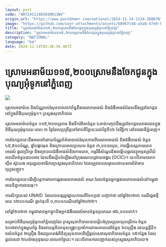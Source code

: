 ```yaml
---
layout: post
code: "ART24111405030R13WV"
origin_url: "https://www.postkhmer.com/national/2024-11-14-1134-260678"
image: "https://github.com/user-attachments/assets/b8967c48-a5a8-47e9-ba06-3ef0fe403c9b"
title: "ស្រោម​អនាម័យ​១១៥,២០០​ស្រោម​នឹង​ចែក​ជូន​ក្នុង​បុណ្យ​អុំទូក​នៅ​ភ្នំពេញ"
description: "​​ស្រោម​អនាម័យ​១១៥,២០០​ស្រោម​នឹង​ចែក​ជូន​ក្នុង​បុណ្យ​អុំទូក​នៅ​ភ្នំពេញ​"
category: "NATIONAL"
language: "km"
date: 2024-11-14T05:36:56.967Z
---
```


# ស្រោម​អនាម័យ​១១៥,២០០​ស្រោម​នឹង​ចែក​ជូន​ក្នុង​បុណ្យ​អុំទូក​នៅ​ភ្នំពេញ

![](https://github.com/user-attachments/assets/94076f21-5aff-437f-b730-3bf35727afc6)

ស្រោម​អនាម័យ និង​ប័ណ្ណអប់រំ​សុខភាព​ពាក់​ព័ន្ធ​នឹង​មេរោគអេដស៍ និង​ជំងឺអេដស៍ដែល​នឹង​ត្រូវ​ចែក​ជូន​នៅ​ក្នុង​ពិធីបុណ្យ​អុំទូក។ ក្រសួង​សុខាភិបាល

ស្រោមអនាម័យចំ​នួន ១១៥,២០០ស្រោម​ និង​ទឹក​រំអិល​ចំនួន ​៤ពាន់​កញ្ចប់​ នឹង​ត្រូវ​ចែក​ជូន​សាធារជន​ក្នុង​ពិធី​បុណ្យ​អុំទូក​រយៈ​ពេល ៣ ថ្ងៃ​ដែល​ប្រព្រឹត្ត​ទៅ​ចាប់​ពី​ថ្ងៃ​នេះ​ដល់​ថ្ងៃ​ទី១៦ ខែ​វិច្ឆិកា នៅ​រាជធានី​ភ្នំពេញ។​

ការ​ចែក​ជូន​នេះ​នឹង​អម​ទៅ​ដោយ​​ប័ណ្ណព័ត៌មាន​អប់រំសុខភាព​ពីមេរោគ​អេដស៍ និង​ជំងឺ​អេដស៍ ចំនួន ៤៥,៥០០ប័ណ្ណ, ថ្នាំបង្ការ​មុន និង​ក្រោយ​ពេល​ប្រឈម ​ចំនួន ៣,០០០ឈុត, ការ​ធ្វើ​តេស្ត​រក​មេរោគ​អេដស៍ ផ្តល់​ប្រឹក្សា ​និង​ព្យាបាល​ជំងឺ​អេដស៍​និង​កាមរោគ, កម្មវិធី​សំណួរ​និង​ចម្លើយ​ផ្តល់​វត្ថុ​អនុស្សាវីយ៍​អាវយឺត​ចំនួន​ ៨០០​អាវ ដែល​នឹង​រៀបចំ​ឡើង​នៅ​ក្រុង​រណបជ្រោយចង្វារ (OCIC)។ នេះ​បើ​តាម​លោក ស៊ឹម ស៊ូយេង អនុរដ្ឋ​លេខាធិការ​ក្រសួង​សុខាភិបាល ដែល​ត្រូវ​បាន​សម្ភាស​ដោយ​សារព័ត៌មាន​ហ្វ្រេសញូវ។

ការចែក​ជូន​នេះ​ដើម្បី​បន្ត​ការពារ​ការ​ឆ្លង​មេរោគ​អេដស៍ ខណៈដែល​ចំនួន​អ្នក​ឆ្លង​មេរោគអេដស៍​នៅ​កម្ពុជា​មាន​និន្នាការ​ថយ​ចុះ។

ការ​សិក្សា​របស់​ UNAID  ដែល​បាន​ផ្សព្វផ្សាយ​កាល​ពី​ខែ​កក្កដា ​បញ្ចាក់​ថា នៅ​ឆ្នាំ​២០២៣ ករណី​ឆ្លង​ថ្មីមាន​ ១២០០​ករណី ធ្លាក់​ចុះ​ពី ១,៣០០​ករណី​នៅ​ឆ្នាំ​២០២២។

នៅ​ឆ្នាំ​២០២៣ កម្ពុជា​មាន​​អ្នកផ្ទុក​និង​អ្នក​ជំងឺ​អេដស៍​មាន​ចំនួន​ប្រមាណ ៧៦,០០០​នាក់។

សម្រាប់​ពិធី​បុណ្យ​អុំទូក​នៅ​ភ្នំពេញ​ដែរ ក្រសួ​សុខាភិបាល​បាន​រៀបចំ​ក្រុម​គ្រូពេទ្យ​បម្រើការ ចំនួន​៦០៧នាក់​ក្នុង​មួយ​ថ្ងៃ និង​រថយន្ត​គិលានុសង្រ្គោះ​ប្រចាំការ​តាម​គោល​ដៅ​ចំនួន​ ៦០​គ្រឿង រថយន្តគ្លីនិក​ចល័ត​ចំនួន ២គ្រឿង និង​ជម្រក​តង់​ពិនិត្យ​សុខភាព​ដើម្បី​ផ្តល់​សេវា​សុខាភិបាល​ចំនួន ១៥​កន្លែង ដែល​ផ្តល់​សេវា ២៤​ម៉ោងក្​នុង​រយៈ​ពេល​៣​ថ្ងៃ​នេះ។ នេះ​បើ​តាម​ការ​បញ្ជាក់​របស់​ក្រសួង​សុខាភិបាល៕